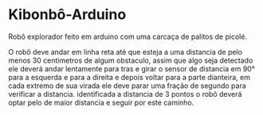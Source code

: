 Kibonbô-Arduino
===============

Robô explorador feito em arduino com uma carcaça de palitos de picolé.


O robô deve andar em linha reta até que esteja a uma distancia de pelo menos 30 centimetros de algum obstaculo, assim que algo seja detectado ele deverá andar lentamente para tras e girar o sensor de distancia em 90° para a esquerda e para a direita e depois voltar para a parte dianteira, em cada extremo de sua virada ele deve parar uma fração de segundo para verificar a distancia. identificada a distancia de 3 pontos o robô deverá optar pelo de maior distancia e seguir por este caminho.
